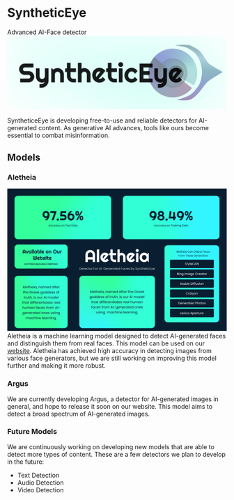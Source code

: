 # SyntheticEye
Advanced AI-Face detector
![SyntheticEye Logo](assets/Logo.png)

SyntheticeEye is developing free-to-use and reliable detectors for AI-generated content. As generative AI advances, tools like ours become essential to combat misinformation.

## Models
### Aletheia
![Aletheia Visualization](assets/Aletheia.png)
Aletheia is a machine learning model designed to detect AI-generated faces and distinguish them from real faces. This model can be used on our [website](syntheticeye.dev). Aletheia has achieved high accuracy in detecting images from various face generators, but we are still working on improving this model further and making it more robust.

### Argus
We are currently developing Argus, a detector for AI-generated images in general, and hope to release it soon on our website. This model aims to detect a broad spectrum of AI-generated images.

### Future Models
We are continuously working on developing new models that are able to detect more types of content. These are a few detectors we plan to develop in the future:
- Text Detection
- Audio Detection
- Video Detection
